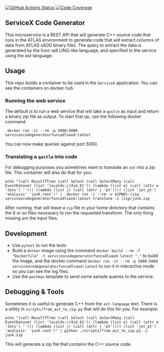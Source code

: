 [![GitHub Actions Status](https://github.com/ssl-hep/ServiceX_Code_Generator_FuncADL_xAOD/workflows/CI/CD/badge.svg)](https://github.com/ssl-hep/ServiceX_Code_Generator_FuncADL_xAOD/actions)
[![Code Coverage](https://codecov.io/gh/ssl-hep/ServiceX_Code_Generator_FuncADL_xAOD/graph/badge.svg)](https://codecov.io/gh/ssl-hep/ServiceX_Code_Generator_FuncADL_xAOD)


ServiceX Code Generator
-----------------------
This microservice is a REST API that will generate C++ source code that runs in the ATLAS environment to generate code that will extract columns of data from ATLAS xAOD binary files. The query to extract the data is generated by the func-adl LINQ-like language, and specified to the service using the ast-language.

Usage
-----
This repo builds a container to be used in the `ServiceX` application. You can see the containers on docker hub.

### Running the web service

The default is to run a web service that will take a `qastle` as input and return a binary zip file as output. To start that up, use the following docker command:

```
 docker run -it --rm -p 5000:5000  servicexcodegeneratorfuncadlxaod:latest
```

You can now make queries against port 5000.

### Translating a `qastle` into code

For debugging purposes you sometimes want to translate an `ast` into a zip file. This container will also do that for you:

```
echo "(call ResultTTree (call Select (call SelectMany (call EventDataset (list 'localds://did_01')) (lambda (list e) (call (attr e 'Jets') ''))) (lambda (list j) (call (attr j 'pt')))) (list 'jet_pt') 'analysis' 'junk.root')" |  docker run -i --rm -v ${PWD}:/zip  servicexcodegeneratorfuncadlxaod:latest translate -z /zip/junk.zip
```

After running, that will leave a `zip` file in your home directory that contains the 6 or so files necessary to run the requested transform. The only thing missing are the input files.

Development
-----------

- Use `pytest` to run the tests
- Build a `docker` image using the command `docker build --rm -f "Dockerfile" -t servicexcodegeneratorfuncadlxaod:latest "."` to build the image, and the docker command `docker run -it --rm -p 5000:5000  servicexcodegeneratorfuncadlxaod:latest` to run it in interactive mode so you can see the log files.
- Use the `postman` template to send some sample queries to the service.

Debugging & Tools
-----------------

Sometimes it is useful to generate C++ from the `ast-language` text. There is a utility in `scripts/from_ast_to_zip.py` that will do this for you. For example:
```
echo "(call ResultTTree (call Select (call SelectMany (call EventDataset (list 'localds://did_01')) (lambda (list e) (call (attr e 'Jets') ''))) (lambda (list j) (call (attr j 'pt')))) (list 'jet_pt') 'analysis' 'junk.root')" | python ./scripts/from_ast_to_zip.py -z junk.zip
```

This will generate a zip file that contains the C++ source code.
